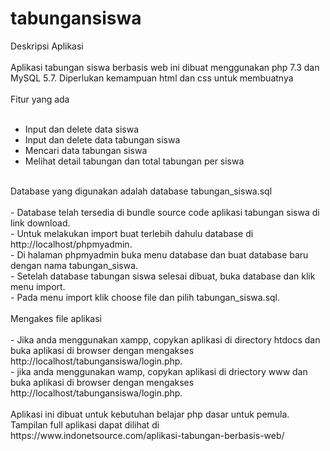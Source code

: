 # tabungansiswa
Deskripsi Aplikasi<br>
<br>
Aplikasi tabungan siswa berbasis web ini dibuat menggunakan php 7.3 dan MySQL 5.7. Diperlukan kemampuan html dan css untuk membuatnya<br>
<br>
Fitur yang ada<br>
<br>
- Input dan delete data siswa </br>
- Input dan delete data tabungan siswa<br>
- Mencari data tabungan siswa</br>
- Melihat detail tabungan dan total tabungan per siswa<br>
<br>
Database yang digunakan adalah database tabungan_siswa.sql<br>
<br>
- Database telah tersedia di bundle source code aplikasi tabungan siswa di link download.<br>
- Untuk melakukan import buat terlebih dahulu database di http://localhost/phpmyadmin.<br>
- Di halaman phpmyadmin buka menu database dan buat database baru dengan nama tabungan_siswa.<br>
- Setelah database tabungan siswa selesai dibuat, buka database dan klik menu import.<br>
- Pada menu import klik choose file dan pilih tabungan_siswa.sql.<br>
<br>
Mengakes file aplikasi<br>
<br>
- Jika anda menggunakan xampp, copykan aplikasi di directory htdocs dan buka aplikasi di browser dengan mengakses http://localhost/tabungansiswa/login.php.<br>
- jika anda menggunakan wamp, copykan aplikasi di driectory www dan buka aplikasi di browser dengan mengakses http://localhost/tabungansiswa/login.php.<br>
<br>
Aplikasi ini dibuat untuk kebutuhan belajar php dasar untuk pemula.<br> Tampilan full aplikasi dapat dilihat di https://www.indonetsource.com/aplikasi-tabungan-berbasis-web/
